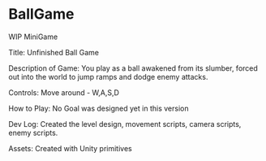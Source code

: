 # BallGame
WIP MiniGame

Title: 
Unfinished Ball Game

Description of Game:
You play as a ball awakened from its slumber, forced out into the world to jump ramps and dodge enemy attacks.

Controls: 
Move around - W,A,S,D

How to Play:
No Goal was designed yet in this version

Dev Log: 
Created the level design, movement scripts, camera scripts, enemy scripts.

Assets:
Created with Unity primitives

